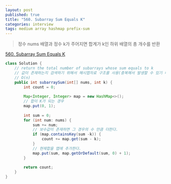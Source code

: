 ```yaml
---
layout: post
published: true
title: "560. Subarray Sum Equals K"
categories: interview
tags: medium array hashmap prefix-sum
---
```


> 정수 nums 배열과 정수 k가 주어지면 합계가 k인 하위 배열의 총 개수를 반환

[560. Subarray Sum Equals K](https://leetcode.com/problems/subarray-sum-equals-k/)

```java
class Solution {
    // return the total number of subarrays whose sum equals to k
    // 값이 존재하는지 검색하기 위해서 해시맵자료 구조를 사용(중복해서 발생할 수 있기 때문에 발생 회수를 값으로 저장)
    // O(n)
    public int subarraySum(int[] nums, int k) {
        int count = 0; 
        
        Map<Integer, Integer> map = new HashMap<>();
        // 합이 K가 되는 경우
        map.put(0, 1);
        
        int sum = 0;
        for (int num: nums) {
            sum += num;
            // 보수값이 존재하면 그 경우의 수 만큼 더한다.
            if (map.containsKey(sum -k)) {
                count += map.get(sum - k); 
            }
            // 현재합을 맵에 추가한다.
            map.put(sum, map.getOrDefault(sum, 0) + 1); 
        }
        
        return count;
    }
}
```